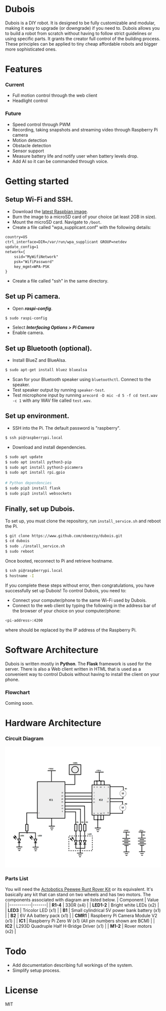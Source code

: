# Dubois
Dubois is a DIY robot. It is designed to be fully customizable and modular, making it easy to upgrade (or downgrade) if you need to.
Dubois allows you to build a robot from scratch without having to follow strict guidelines or using specific parts. It grants the creator full control of the building process. These principles can be applied to tiny cheap affordable robots and bigger more sophisticated ones.

# Features
### Current
- Full motion control through the web client
- Headlight control

### Future
- Speed control through PWM
- Recording, taking snapshots and streaming video through Raspberry Pi camera
- Motion detection
- Obstacle detection
- Sensor support
- Measure battery life and notify user when battery levels drop.
- Add AI so it can be commanded through voice.

# Getting started
## Setup Wi-Fi and SSH.
- Download the [latest Raspbian image](https://www.raspberrypi.org/downloads/raspbian).
- Burn the image to a microSD card of your choice (at least 2GB in size).
- Mount the microSD card. Navigate to `/boot`.
- Create a file called "wpa_supplicant.conf" with the following details:
```
country=US
ctrl_interface=DIR=/var/run/wpa_supplicant GROUP=netdev
update_config=1
network={
    ssid="MyWifiNetwork"
    psk="WifiPassword"
    key_mgmt=WPA-PSK
}
```
- Create a file called "ssh" in the same directory.

## Set up Pi camera.
- Open ***raspi-config***.
```sh
$ sudo raspi-config
```
- Select ***Interfacing Options > Pi Camera***
- Enable camera.

## Set up Bluetooth (optional).
- Install BlueZ and BlueAlsa.
```sh
$ sudo apt-get install bluez bluealsa
```
- Scan for your Bluetooth speaker using `bluetoothctl`. Connect to the speaker.
- Test speaker output by running `speaker-test`.
- Test microphone input by running `arecord -D mic -d 5 -f cd test.wav -c 1` with any WAV file called `test.wav`.

## Set up environment.
- SSH into the Pi. The default password is "raspberry".
```sh
$ ssh pi@raspberrypi.local
```
- Download and install dependencies.
```sh
$ sudo apt update
$ sudo apt install python3-pip
$ sudo apt install python3-picamera
$ sudo apt install rpi.gpio

# Python dependencies
$ sudo pip3 install flask
$ sudo pip3 install websockets
```

## Finally, set up Dubois.
To set up, you must clone the repository, run `install_service.sh` and reboot the Pi.
```sh
$ git clone https://www.github.com/obeezzy/dubois.git
$ cd dubois
$ sudo ./install_service.sh
$ sudo reboot
```
Once booted, reconnect to Pi and retrieve hostname.
```sh
$ ssh pi@raspberrypi.local
$ hostname -I
```

If you complete these steps without error, then congratulations, you have successfully set up Dubois! To control Dubois, you need to:
- Connect your computer/phone to the same Wi-Fi used by Dubois.
- Connect to the web client by typing the following in the address bar of the browser of your choice on your computer/phone:
```sh
<pi-address>:4200
```
where **<pi-address>** should be replaced by the IP address of the Raspberry Pi.

# Software Architecture
Dubois is written mostly in **Python**. The **Flask** framework is used for the server. There is also a Web client written in HTML that is used as a convenient way to control Dubois without having to install the client on your phone.

### Flowchart
Coming soon.

# Hardware Architecture
### Circuit Diagram
![Circuit diagram](https://github.com/obeezzy/dubois/blob/master/docs/images/v0.1.0.png)

### Parts List
You will need the [Actobotics Peewee Runt Rover Kit](https://www.microcenter.com/product/449366/peewee-runt-rover-kit) or its equivalent. It's basically any kit that can stand on two wheels and has two motors. The components associated with diagram are listed below.
| Component | Value |
|-----------|-------|
| **R1-4** | 330R (x4) |
| **LED1-2** | Bright white LEDs (x2) |
| **LED3** | Tricolor LED (x1) |
| **B1** | Small cylindrical 5V power bank battery (x1) |
| **B2** | 6V AA battery pack (x1) |
| **CMR1** | Raspberry Pi Camera Module V2 (x1) |
| **IC1** | Raspberry Pi Zero W (x1) (All pin numbers shown are BCM) |
| **IC2** | L293D Quadruple Half H-Bridge Driver (x1) |
| **M1-2** | Rover motors (x2) |

# Todo
- Add documentation describing full workings of the system.
- Simplify setup process.

# License
MIT
